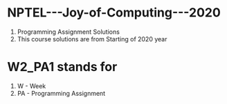 # NPTEL---Joy-of-Computing---2020
1. Programming Assignment Solutions
2. This course solutions are from Starting of 2020 year

# W2_PA1 stands for
1. W - Week 
2. PA - Programming Assignment
